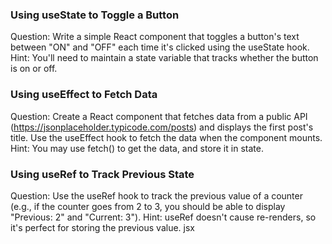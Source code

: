 ### Using useState to Toggle a Button

Question: Write a simple React component that toggles a button's text between "ON" and "OFF" each time it's clicked using the useState hook.
Hint: You'll need to maintain a state variable that tracks whether the button is on or off.

### Using useEffect to Fetch Data

Question: Create a React component that fetches data from a public API (https://jsonplaceholder.typicode.com/posts) and displays the first post's title. Use the useEffect hook to fetch the data when the component mounts.
Hint: You may use fetch() to get the data, and store it in state.

### Using useRef to Track Previous State

Question: Use the useRef hook to track the previous value of a counter (e.g., if the counter goes from 2 to 3, you should be able to display "Previous: 2" and "Current: 3").
Hint: useRef doesn't cause re-renders, so it's perfect for storing the previous value.
jsx

